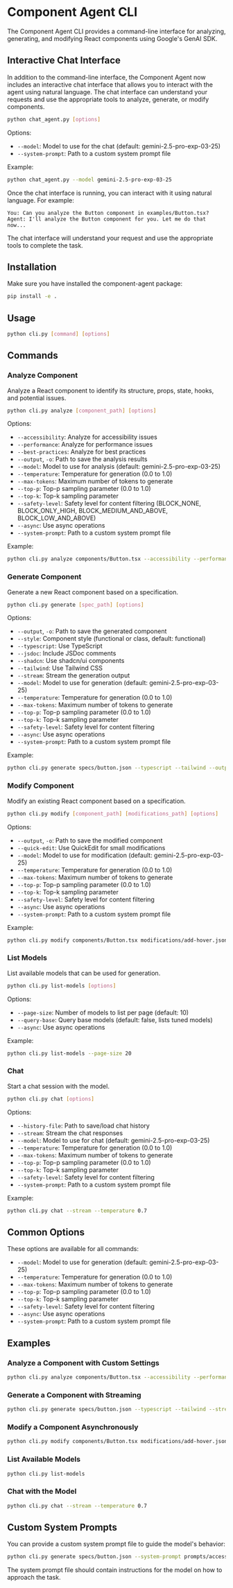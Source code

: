 # Component Agent CLI

The Component Agent CLI provides a command-line interface for analyzing, generating, and modifying React components using Google's GenAI SDK.

## Interactive Chat Interface

In addition to the command-line interface, the Component Agent now includes an interactive chat interface that allows you to interact with the agent using natural language. The chat interface can understand your requests and use the appropriate tools to analyze, generate, or modify components.

```bash
python chat_agent.py [options]
```

Options:
- `--model`: Model to use for the chat (default: gemini-2.5-pro-exp-03-25)
- `--system-prompt`: Path to a custom system prompt file

Example:
```bash
python chat_agent.py --model gemini-2.5-pro-exp-03-25
```

Once the chat interface is running, you can interact with it using natural language. For example:

```
You: Can you analyze the Button component in examples/Button.tsx?
Agent: I'll analyze the Button component for you. Let me do that now...
```

The chat interface will understand your request and use the appropriate tools to complete the task.

## Installation

Make sure you have installed the component-agent package:

```bash
pip install -e .
```

## Usage

```bash
python cli.py [command] [options]
```

## Commands

### Analyze Component

Analyze a React component to identify its structure, props, state, hooks, and potential issues.

```bash
python cli.py analyze [component_path] [options]
```

Options:
- `--accessibility`: Analyze for accessibility issues
- `--performance`: Analyze for performance issues
- `--best-practices`: Analyze for best practices
- `--output`, `-o`: Path to save the analysis results
- `--model`: Model to use for analysis (default: gemini-2.5-pro-exp-03-25)
- `--temperature`: Temperature for generation (0.0 to 1.0)
- `--max-tokens`: Maximum number of tokens to generate
- `--top-p`: Top-p sampling parameter (0.0 to 1.0)
- `--top-k`: Top-k sampling parameter
- `--safety-level`: Safety level for content filtering (BLOCK_NONE, BLOCK_ONLY_HIGH, BLOCK_MEDIUM_AND_ABOVE, BLOCK_LOW_AND_ABOVE)
- `--async`: Use async operations
- `--system-prompt`: Path to a custom system prompt file

Example:
```bash
python cli.py analyze components/Button.tsx --accessibility --performance --output analysis.json
```

### Generate Component

Generate a new React component based on a specification.

```bash
python cli.py generate [spec_path] [options]
```

Options:
- `--output`, `-o`: Path to save the generated component
- `--style`: Component style (functional or class, default: functional)
- `--typescript`: Use TypeScript
- `--jsdoc`: Include JSDoc comments
- `--shadcn`: Use shadcn/ui components
- `--tailwind`: Use Tailwind CSS
- `--stream`: Stream the generation output
- `--model`: Model to use for generation (default: gemini-2.5-pro-exp-03-25)
- `--temperature`: Temperature for generation (0.0 to 1.0)
- `--max-tokens`: Maximum number of tokens to generate
- `--top-p`: Top-p sampling parameter (0.0 to 1.0)
- `--top-k`: Top-k sampling parameter
- `--safety-level`: Safety level for content filtering
- `--async`: Use async operations
- `--system-prompt`: Path to a custom system prompt file

Example:
```bash
python cli.py generate specs/button.json --typescript --tailwind --output components/Button.tsx --stream
```

### Modify Component

Modify an existing React component based on a specification.

```bash
python cli.py modify [component_path] [modifications_path] [options]
```

Options:
- `--output`, `-o`: Path to save the modified component
- `--quick-edit`: Use QuickEdit for small modifications
- `--model`: Model to use for modification (default: gemini-2.5-pro-exp-03-25)
- `--temperature`: Temperature for generation (0.0 to 1.0)
- `--max-tokens`: Maximum number of tokens to generate
- `--top-p`: Top-p sampling parameter (0.0 to 1.0)
- `--top-k`: Top-k sampling parameter
- `--safety-level`: Safety level for content filtering
- `--async`: Use async operations
- `--system-prompt`: Path to a custom system prompt file

Example:
```bash
python cli.py modify components/Button.tsx modifications/add-hover.json --output components/ButtonWithHover.tsx
```

### List Models

List available models that can be used for generation.

```bash
python cli.py list-models [options]
```

Options:
- `--page-size`: Number of models to list per page (default: 10)
- `--query-base`: Query base models (default: false, lists tuned models)
- `--async`: Use async operations

Example:
```bash
python cli.py list-models --page-size 20
```

### Chat

Start a chat session with the model.

```bash
python cli.py chat [options]
```

Options:
- `--history-file`: Path to save/load chat history
- `--stream`: Stream the chat responses
- `--model`: Model to use for chat (default: gemini-2.5-pro-exp-03-25)
- `--temperature`: Temperature for generation (0.0 to 1.0)
- `--max-tokens`: Maximum number of tokens to generate
- `--top-p`: Top-p sampling parameter (0.0 to 1.0)
- `--top-k`: Top-k sampling parameter
- `--safety-level`: Safety level for content filtering
- `--system-prompt`: Path to a custom system prompt file

Example:
```bash
python cli.py chat --stream --temperature 0.7
```

## Common Options

These options are available for all commands:

- `--model`: Model to use for generation (default: gemini-2.5-pro-exp-03-25)
- `--temperature`: Temperature for generation (0.0 to 1.0)
- `--max-tokens`: Maximum number of tokens to generate
- `--top-p`: Top-p sampling parameter (0.0 to 1.0)
- `--top-k`: Top-k sampling parameter
- `--safety-level`: Safety level for content filtering
- `--async`: Use async operations
- `--system-prompt`: Path to a custom system prompt file

## Examples

### Analyze a Component with Custom Settings

```bash
python cli.py analyze components/Button.tsx --accessibility --performance --best-practices --temperature 0.2 --max-tokens 2048 --safety-level BLOCK_ONLY_HIGH
```

### Generate a Component with Streaming

```bash
python cli.py generate specs/button.json --typescript --tailwind --stream --temperature 0.7
```

### Modify a Component Asynchronously

```bash
python cli.py modify components/Button.tsx modifications/add-hover.json --async --temperature 0.4
```

### List Available Models

```bash
python cli.py list-models
```

### Chat with the Model

```bash
python cli.py chat --stream --temperature 0.7
```

## Custom System Prompts

You can provide a custom system prompt file to guide the model's behavior:

```bash
python cli.py generate specs/button.json --system-prompt prompts/accessibility-focused.txt
```

The system prompt file should contain instructions for the model on how to approach the task.
